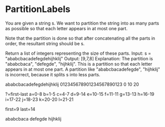 # PartitionLabels

You are given a string s. We want to partition the string into as many parts as possible so that each letter appears in at most one part.

Note that the partition is done so that after concatenating all the parts in order, the resultant string should be s.

Return a list of integers representing the size of these parts.
Input: s = "ababcbacadefegdehijhklij"
Output: [9,7,8]
Explanation:
The partition is "ababcbaca", "defegde", "hijhklij".
This is a partition so that each letter appears in at most one part.
A partition like "ababcbacadefegde", "hijhklij" is incorrect, because it splits s into less parts.

ababcbacadefegdehijhklij
012345678901234567890123
0        10        20

?=first-last
a=0-8
b=1-5
c=4-7
d=9-14
e=10-15
f=11-11
g=13-13
h=16-19
i=17-22
j=18-23
k=20-20
l=21-21

first=9
last=14

ababcbaca defegde hijhklij 